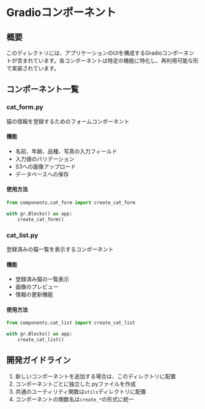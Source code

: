 # Gradioコンポーネント

## 概要
このディレクトリには、アプリケーションのUIを構成するGradioコンポーネントが含まれています。各コンポーネントは特定の機能に特化し、再利用可能な形で実装されています。

## コンポーネント一覧

### cat_form.py
猫の情報を登録するためのフォームコンポーネント

#### 機能
- 名前、年齢、品種、写真の入力フィールド
- 入力値のバリデーション
- S3への画像アップロード
- データベースへの保存

#### 使用方法
```python
from components.cat_form import create_cat_form

with gr.Blocks() as app:
    create_cat_form()
```

### cat_list.py
登録済みの猫一覧を表示するコンポーネント

#### 機能
- 登録済み猫の一覧表示
- 画像のプレビュー
- 情報の更新機能

#### 使用方法
```python
from components.cat_list import create_cat_list

with gr.Blocks() as app:
    create_cat_list()
```

## 開発ガイドライン
1. 新しいコンポーネントを追加する場合は、このディレクトリに配置
2. コンポーネントごとに独立した.pyファイルを作成
3. 共通のユーティリティ関数は`utils`ディレクトリに配置
4. コンポーネントの関数名は`create_*`の形式に統一
